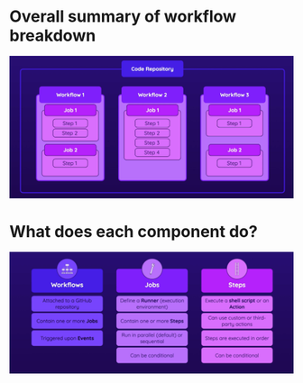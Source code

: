 # Overall summary of workflow breakdown
![Alt text](image-1.png)

# What does each component do?
![Alt text](image.png)